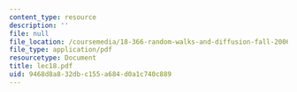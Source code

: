 ```yaml
---
content_type: resource
description: ''
file: null
file_location: /coursemedia/18-366-random-walks-and-diffusion-fall-2006/9468d8a832dbc155a684d0a1c740c889_lec18.pdf
file_type: application/pdf
resourcetype: Document
title: lec18.pdf
uid: 9468d8a8-32db-c155-a684-d0a1c740c889
---
```

